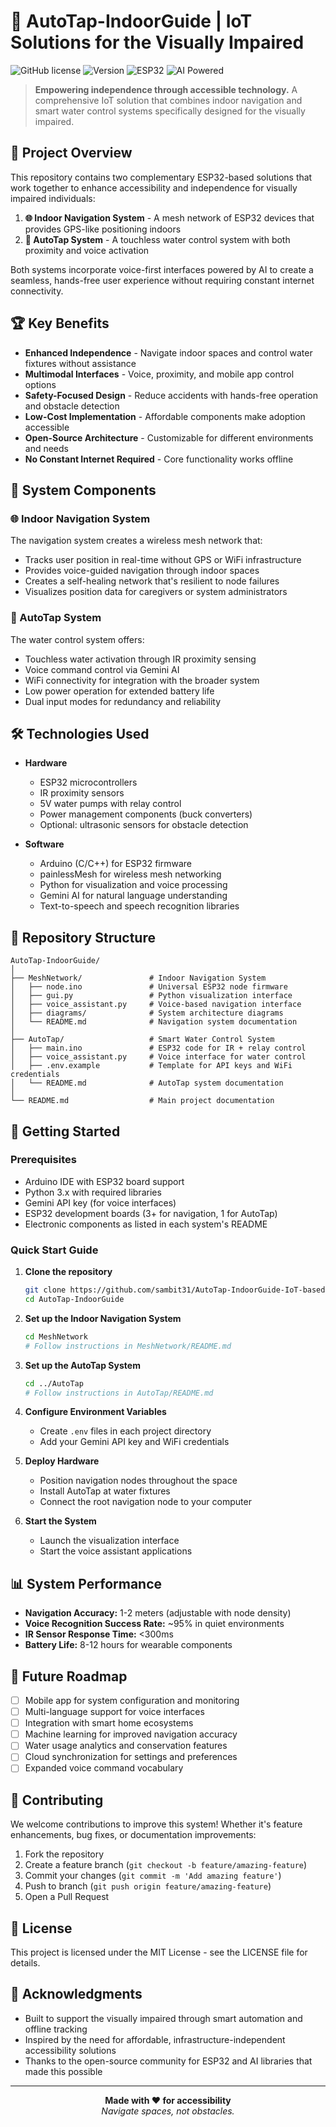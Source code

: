 # 🌟 AutoTap-IndoorGuide | IoT Solutions for the Visually Impaired

![GitHub license](https://img.shields.io/badge/license-MIT-blue.svg)
![Version](https://img.shields.io/badge/version-1.0.0-green.svg)
![ESP32](https://img.shields.io/badge/device-ESP32-red.svg)
![AI Powered](https://img.shields.io/badge/AI-Gemini-purple.svg)

> **Empowering independence through accessible technology.** A comprehensive IoT solution that combines indoor navigation and smart water control systems specifically designed for the visually impaired.

## 📑 Project Overview

This repository contains two complementary ESP32-based solutions that work together to enhance accessibility and independence for visually impaired individuals:

1. **🌐 Indoor Navigation System** - A mesh network of ESP32 devices that provides GPS-like positioning indoors
2. **🚰 AutoTap System** - A touchless water control system with both proximity and voice activation

Both systems incorporate voice-first interfaces powered by AI to create a seamless, hands-free user experience without requiring constant internet connectivity.

## 🏆 Key Benefits

- **Enhanced Independence** - Navigate indoor spaces and control water fixtures without assistance
- **Multimodal Interfaces** - Voice, proximity, and mobile app control options
- **Safety-Focused Design** - Reduce accidents with hands-free operation and obstacle detection
- **Low-Cost Implementation** - Affordable components make adoption accessible
- **Open-Source Architecture** - Customizable for different environments and needs
- **No Constant Internet Required** - Core functionality works offline

## 🧩 System Components

### 🌐 Indoor Navigation System
The navigation system creates a wireless mesh network that:
- Tracks user position in real-time without GPS or WiFi infrastructure
- Provides voice-guided navigation through indoor spaces
- Creates a self-healing network that's resilient to node failures
- Visualizes position data for caregivers or system administrators

### 🚰 AutoTap System
The water control system offers:
- Touchless water activation through IR proximity sensing
- Voice command control via Gemini AI
- WiFi connectivity for integration with the broader system
- Low power operation for extended battery life
- Dual input modes for redundancy and reliability

## 🛠️ Technologies Used

- **Hardware**
  - ESP32 microcontrollers
  - IR proximity sensors
  - 5V water pumps with relay control
  - Power management components (buck converters)
  - Optional: ultrasonic sensors for obstacle detection

- **Software**
  - Arduino (C/C++) for ESP32 firmware
  - painlessMesh for wireless mesh networking
  - Python for visualization and voice processing
  - Gemini AI for natural language understanding
  - Text-to-speech and speech recognition libraries

## 📂 Repository Structure

```
AutoTap-IndoorGuide/
│
├── MeshNetwork/               # Indoor Navigation System
│   ├── node.ino               # Universal ESP32 node firmware
│   ├── gui.py                 # Python visualization interface
│   ├── voice_assistant.py     # Voice-based navigation interface
│   ├── diagrams/              # System architecture diagrams
│   └── README.md              # Navigation system documentation
│
├── AutoTap/                   # Smart Water Control System
│   ├── main.ino               # ESP32 code for IR + relay control
│   ├── voice_assistant.py     # Voice interface for water control
│   ├── .env.example           # Template for API keys and WiFi credentials
│   └── README.md              # AutoTap system documentation
│
└── README.md                  # Main project documentation
```

## 🚀 Getting Started

### Prerequisites
- Arduino IDE with ESP32 board support
- Python 3.x with required libraries
- Gemini API key (for voice interfaces)
- ESP32 development boards (3+ for navigation, 1 for AutoTap)
- Electronic components as listed in each system's README

### Quick Start Guide

1. **Clone the repository**
   ```bash
   git clone https://github.com/sambit31/AutoTap-IndoorGuide-IoT-based-project-using-ESP32-.git
   cd AutoTap-IndoorGuide
   ```

2. **Set up the Indoor Navigation System**
   ```bash
   cd MeshNetwork
   # Follow instructions in MeshNetwork/README.md
   ```

3. **Set up the AutoTap System**
   ```bash
   cd ../AutoTap
   # Follow instructions in AutoTap/README.md
   ```

4. **Configure Environment Variables**
   - Create `.env` files in each project directory
   - Add your Gemini API key and WiFi credentials

5. **Deploy Hardware**
   - Position navigation nodes throughout the space
   - Install AutoTap at water fixtures
   - Connect the root navigation node to your computer

6. **Start the System**
   - Launch the visualization interface
   - Start the voice assistant applications

## 📊 System Performance

- **Navigation Accuracy:** 1-2 meters (adjustable with node density)
- **Voice Recognition Success Rate:** ~95% in quiet environments
- **IR Sensor Response Time:** <300ms
- **Battery Life:** 8-12 hours for wearable components

## 🔮 Future Roadmap

- [ ] Mobile app for system configuration and monitoring
- [ ] Multi-language support for voice interfaces
- [ ] Integration with smart home ecosystems
- [ ] Machine learning for improved navigation accuracy
- [ ] Water usage analytics and conservation features
- [ ] Cloud synchronization for settings and preferences
- [ ] Expanded voice command vocabulary

## 🤝 Contributing

We welcome contributions to improve this system! Whether it's feature enhancements, bug fixes, or documentation improvements:

1. Fork the repository
2. Create a feature branch (`git checkout -b feature/amazing-feature`)
3. Commit your changes (`git commit -m 'Add amazing feature'`)
4. Push to branch (`git push origin feature/amazing-feature`)
5. Open a Pull Request

## 📜 License

This project is licensed under the MIT License - see the LICENSE file for details.

## 🙏 Acknowledgments

- Built to support the visually impaired through smart automation and offline tracking
- Inspired by the need for affordable, infrastructure-independent accessibility solutions
- Thanks to the open-source community for ESP32 and AI libraries that made this possible

---

<p align="center">
  <b>Made with ❤️ for accessibility</b><br>
  <i>Navigate spaces, not obstacles.</i>
</p>
